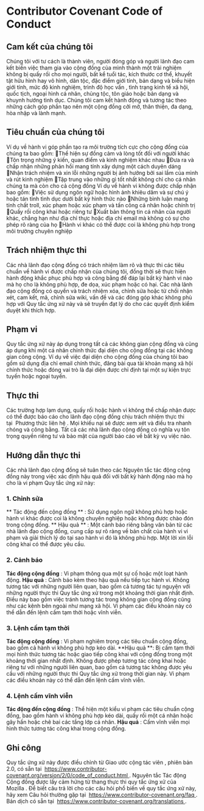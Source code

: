 # Contributor Covenant Code of Conduct
## Cam kết của chúng tôi
Chúng tôi với tư cách là thành viên, người đóng góp và người lãnh đạo cam kết biến việc tham gia vào cộng đồng của mình thành một trải nghiệm không bị quấy rối cho mọi người, bất kể tuổi tác, kích thước cơ thể, khuyết tật hữu hình hay vô hình, dân tộc, đặc điểm giới tính, bản dạng và biểu hiện giới tính, mức độ kinh nghiệm, trình độ học vấn , tình trạng kinh tế xã hội, quốc tịch, ngoại hình cá nhân, chủng tộc, tôn giáo hoặc bản dạng và khuynh hướng tình dục.
Chúng tôi cam kết hành động và tương tác theo những cách góp phần tạo nên một cộng đồng cởi mở, thân thiện, đa dạng, hòa nhập và lành mạnh.
## Tiêu chuẩn của chúng tôi
Ví dụ về hành vi góp phần tạo ra môi trường tích cực cho cộng đồng của chúng ta bao gồm:
Thể hiện sự đồng cảm và lòng tốt đối với người khác
Tôn trọng những ý kiến, quan điểm và kinh nghiệm khác nhau
Đưa ra và chấp nhận những phản hồi mang tính xây dựng một cách duyên dáng
Nhận trách nhiệm và xin lỗi những người bị ảnh hưởng bởi sai lầm của mình và rút kinh nghiệm
Tập trung vào những gì tốt nhất không chỉ cho cá nhân chúng ta mà còn cho cả cộng đồng
Ví dụ về hành vi không được chấp nhận bao gồm:
Việc sử dụng ngôn ngữ hoặc hình ảnh khiêu dâm và sự chú ý hoặc tán tỉnh tình dục dưới bất kỳ hình thức nào
Những bình luận mang tính chất troll, xúc phạm hoặc xúc phạm và tấn công cá nhân hoặc chính trị
Quấy rối công khai hoặc riêng tư
Xuất bản thông tin cá nhân của người khác, chẳng hạn như địa chỉ thực hoặc địa chỉ email mà không có sự cho phép rõ ràng của họ
Hành vi khác có thể được coi là không phù hợp trong môi trường chuyên nghiệp
## Trách nhiệm thực thi
Các nhà lãnh đạo cộng đồng có trách nhiệm làm rõ và thực thi các tiêu chuẩn về hành vi được chấp nhận của chúng tôi, đồng thời sẽ thực hiện hành động khắc phục phù hợp và công bằng để đáp lại bất kỳ hành vi nào mà họ cho là không phù hợp, đe dọa, xúc phạm hoặc có hại.
Các nhà lãnh đạo cộng đồng có quyền và trách nhiệm xóa, chỉnh sửa hoặc từ chối nhận xét, cam kết, mã, chỉnh sửa wiki, vấn đề và các đóng góp khác không phù hợp với Quy tắc ứng xử này và sẽ truyền đạt lý do cho các quyết định kiểm duyệt khi thích hợp.
## Phạm vi
Quy tắc ứng xử này áp dụng trong tất cả các không gian cộng đồng và cũng áp dụng khi một cá nhân chính thức đại diện cho cộng đồng tại các không gian công cộng. Ví dụ về việc đại diện cho cộng đồng của chúng tôi bao gồm sử dụng địa chỉ email chính thức, đăng bài qua tài khoản mạng xã hội chính thức hoặc đóng vai trò là đại diện được chỉ định tại một sự kiện trực tuyến hoặc ngoại tuyến.
## Thực thi
Các trường hợp lạm dụng, quấy rối hoặc hành vi không thể chấp nhận được có thể được báo cáo cho lãnh đạo cộng đồng chịu trách nhiệm thực thi tại  Phương thức liên hệ . Mọi khiếu nại sẽ được xem xét và điều tra nhanh chóng và công bằng.
Tất cả các nhà lãnh đạo cộng đồng có nghĩa vụ tôn trọng quyền riêng tư và bảo mật của người báo cáo về bất kỳ vụ việc nào.
## Hướng dẫn thực thi
Các nhà lãnh đạo cộng đồng sẽ tuân theo các Nguyên tắc tác động cộng đồng này trong việc xác định hậu quả đối với bất kỳ hành động nào mà họ cho là vi phạm Quy tắc ứng xử này:
### 1. Chỉnh sửa
** Tác động đến cộng đồng ** : Sử dụng ngôn ngữ không phù hợp hoặc hành vi khác được coi là không chuyên nghiệp hoặc không được chào đón trong cộng đồng.
** Hậu quả ** : Một cảnh báo riêng bằng văn bản từ các nhà lãnh đạo cộng đồng, cung cấp sự rõ ràng về bản chất của hành vi vi phạm và giải thích lý do tại sao hành vi đó là không phù hợp. Một lời xin lỗi công khai có thể được yêu cầu.
### 2. Cảnh báo
**Tác động cộng đồng** : Vi phạm thông qua một sự cố hoặc một loạt hành động.
**Hậu quả** : Cảnh báo kèm theo hậu quả nếu tiếp tục hành vi. Không tương tác với những người liên quan, bao gồm cả tương tác tự nguyện với những người thực thi Quy tắc ứng xử trong một khoảng thời gian nhất định. Điều này bao gồm việc tránh tương tác trong không gian cộng đồng cũng như các kênh bên ngoài như mạng xã hội. Vi phạm các điều khoản này có thể dẫn đến lệnh cấm tạm thời hoặc vĩnh viễn.
### 3. Lệnh cấm tạm thời
**Tác động cộng đồng** : Vi phạm nghiêm trọng các tiêu chuẩn cộng đồng, bao gồm cả hành vi không phù hợp kéo dài.
**Hậu quả **: Bị cấm tạm thời mọi hình thức tương tác hoặc giao tiếp công khai với cộng đồng trong một khoảng thời gian nhất định. Không được phép tương tác công khai hoặc riêng tư với những người liên quan, bao gồm cả tương tác không được yêu cầu với những người thực thi Quy tắc ứng xử trong thời gian này. Vi phạm các điều khoản này có thể dẫn đến lệnh cấm vĩnh viễn.
### 4. Lệnh cấm vĩnh viễn
**Tác động đến cộng đồng** : Thể hiện một kiểu vi phạm các tiêu chuẩn cộng đồng, bao gồm hành vi không phù hợp kéo dài, quấy rối một cá nhân hoặc gây hấn hoặc chê bai các tầng lớp cá nhân.
**Hậu quả** : Cấm vĩnh viễn mọi hình thức tương tác công khai trong cộng đồng.
## Ghi công
Quy tắc ứng xử này được điều chỉnh từ Giao ước cộng tác viên , phiên bản 2.0, có sẵn tại  https://www.contributor-covenant.org/version/2/0/code_of_conduct.html .
Nguyên tắc Tác động Cộng đồng được lấy cảm hứng từ thang thực thi quy tắc ứng xử của Mozilla .
Để biết câu trả lời cho các câu hỏi phổ biến về quy tắc ứng xử này, hãy xem Câu hỏi thường gặp tại  https://www.contributor-covenant.org/faq . Bản dịch có sẵn tại  https://www.contributor-covenant.org/translations .
